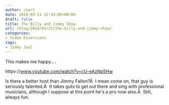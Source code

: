 ```yaml
---
author: court
date: 2014-03-21 22:34:06+00:00
draft: false
title: The Billy and Jimmy Show
url: /blog/2014/03/21/the-billy-and-jimmy-show/
categories:
- Video Diversions
tags:
- Jimmy Joel
---
```


This makes me happy....



httpv://www.youtube.com/watch?v=cU-eAzNp5Hw



Is there a better host than Jimmy Fallon?Â  I mean come on, that guy is seriously talented.Â  It takes guts to get out there and sing with professional musicians, although I suppose at this point he's a pro now also.Â  Still, always fun.
